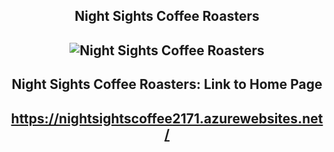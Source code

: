 ## <div align="center">Night Sights Coffee Roasters</div>
## <div align="center">![Night Sights Coffee Roasters](https://github.com/Chester2171/NightSightsCoffeeRoaster/blob/master/Prototype/CoffeeHouse%20Version%202/NightSightsCoffee/wwwroot/lib/images/6.jpg)</div>

## <div align="center">Night Sights Coffee Roasters: Link to Home Page</div>
## <div align="center">https://nightsightscoffee2171.azurewebsites.net/</div>
